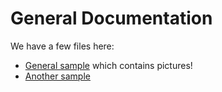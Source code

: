 # General Documentation

We have a few files here:

* [General sample](./general-sample.md) which contains pictures!
* [Another sample](./another-sample.md)
